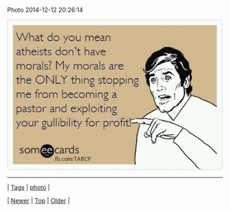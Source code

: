 <!--
title: Photo 2014-12-12 20
date: 2020-06-28T15:27:00.055Z
tags: photo
-->


Photo 2014-12-12 20:26:14

![](105028193279-0.jpg)

<!--BOTTOM-POST-NAVIGATION-->
---

| [Tags](tags.md) | [photo](tag-photo.md) |

| [Newer](105021142264.md) | [Top](index.md) | [Older](105121530279.md) |